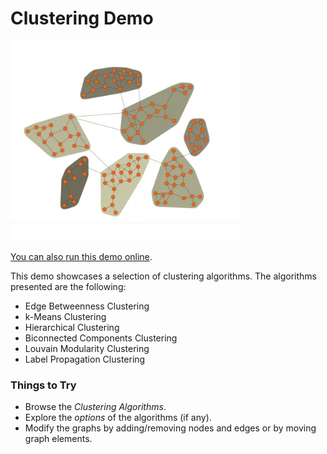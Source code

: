 <!--
 //////////////////////////////////////////////////////////////////////////////
 // @license
 // This file is part of yFiles for HTML.
 // Use is subject to license terms.
 //
 // Copyright (c) by yWorks GmbH, Vor dem Kreuzberg 28,
 // 72070 Tuebingen, Germany. All rights reserved.
 //
 //////////////////////////////////////////////////////////////////////////////
-->
# Clustering Demo

<img src="../../../doc/demo-thumbnails/clustering-algorithms.webp" alt="demo-thumbnail" height="320"/>

[You can also run this demo online](https://www.yfiles.com/demos/analysis/clustering/).

This demo showcases a selection of clustering algorithms. The algorithms presented are the following:

- Edge Betweenness Clustering
- k-Means Clustering
- Hierarchical Clustering
- Biconnected Components Clustering
- Louvain Modularity Clustering
- Label Propagation Clustering

### Things to Try

- Browse the _Clustering Algorithms_.
- Explore the _options_ of the algorithms (if any).
- Modify the graphs by adding/removing nodes and edges or by moving graph elements.
